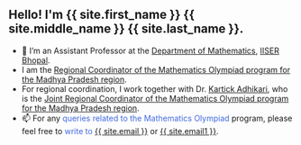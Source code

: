 
## Hello! I'm {{ site.first_name }} {{ site.middle_name }} {{ site.last_name }}.
<!--
[![Typing SVG](https://readme-typing-svg.demolab.com/?width=600&lines=Hi+there+👋,+I+am+Jyoti+Prakash+Saha+;+Welcome+to+this+page!)](https://git.io/typing-svg)
-->

- 🔭 I’m an Assistant Professor at the [Department of Mathematics](https://maths.iiserb.ac.in/), [IISER Bhopal](https://www.iiserb.ac.in/).
- I am the [Regional Coordinator of the Mathematics Olympiad program for the Madhya Pradesh region](https://olympiads.hbcse.tifr.res.in/wp-content/uploads/2024/08/RCs.pdf). <!--<span style="color: royalblue">Regional Coordinator of the Mathematics Olympiad program for the Madhya Pradesh region</span>. -->
- For regional coordination, I work together with Dr. [Kartick Adhikari](https://sites.google.com/site/kartickmath/), who is the [Joint Regional Coordinator of the Mathematics Olympiad program for the Madhya Pradesh region](https://olympiads.hbcse.tifr.res.in/wp-content/uploads/2024/08/RCs.pdf). <!--<span style="color: royalblue">Joint Regional Coordinator of the Mathematics Olympiad program for the Madhya Pradesh region</span>. -->
- 📫 For any <span style="color: royalblue">queries related to the Mathematics Olympiad</span> program, please feel free to <span style="color: royalblue">write to</span> <a href="mailto:{{ site.email }}?subject=[Mathematics Olympiad]"> <i class="fas fa-envelope" style="color:gray"></i> {{ site.email }}</a> 
      or <a href="mailto:{{ site.email1 }}?subject=[Mathematics Olympiad]"> <i class="fas fa-envelope" style="color:gray"></i> {{ site.email1 }}</a>.
